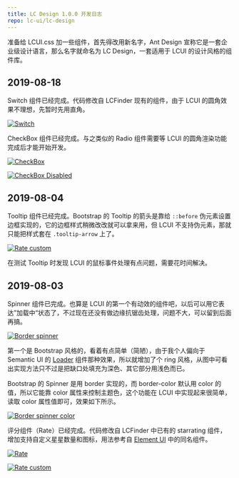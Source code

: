 ```yaml
---
title: LC Design 1.0.0 开发日志
repo: lc-ui/lc-design
---
```


准备给 LCUI.css 加一些组件，首先得改用新名字，Ant Design 宣称它是一套企业级设计语言，那么名字就命名为 LC Design，一套适用于 LCUI 的设计风格的组件库。

## 2019-08-18

Switch 组件已经完成。代码修改自 LCFinder 现有的组件，由于 LCUI 的圆角效果不理想，先暂时先用直角。

[![Switch](/static/images/devlog/switch.gif "Switch")](/static/images/devlog/Switch.gif)

CheckBox 组件已经完成。与之类似的 Radio 组件需要等 LCUI 的圆角渲染功能完成后才能开始开发。

[![CheckBox](/static/images/devlog/checkbox.gif "CheckBox")](/static/images/devlog/checkbox.gif)

[![CheckBox Disabled](/static/images/devlog/checkbox-disabled.png "CheckBox Disabled")](/static/images/devlog/checkbox-disabled.png)

## 2019-08-04

Tooltip 组件已经完成。Bootstrap 的 Tooltip 的箭头是靠给 `::before` 伪元素设置边框实现的，它的边框样式稍微改改就可以拿来用，但 LCUI 不支持伪元素，那就只能把样式套在 `.tooltip-arrow` 上了。

[![Rate custom](/static/images/devlog/tooltip.gif "Tooltip")](/static/images/devlog/Tooltip.gif)

在测试 Tooltip 时发现 LCUI 的鼠标事件处理有点问题，需要花时间解决。

## 2019-08-03

Spinner 组件已完成。也算是 LCUI 的第一个有动效的组件吧，以后可以用它表达”加载中“状态了，不过现在还没有做边缘抗锯齿处理，问题不大，可以留到后面再搞。

[![Border spinner](/static/images/devlog/border-spinner.gif "Border spinner")](/static/images/devlog/border-spinner.gif)

第一个是 Bootstrap 风格的，看着有点简单（简陋），由于我个人偏向于 Semantic UI 的 [Loader](https://semantic-ui.com/elements/loader.html) 组件那种效果，所以就增加了个 ring 风格，从图中可看出实现方法只不过是把缺口处填充为深色、其它部分用浅色而已。

Bootstrap 的 Spinner 是用 border 实现的，而 border-color 默认用 color 的值，所以它能靠 color 属性来控制主题色，这个功能在 LCUI 中实现起来很简单，读取 color 属性值即可，效果如下所示。

[![Border spinner color](/static/images/devlog/border-spinner-color.gif "Border spinner color")](/static/images/devlog/border-spinner-color.gif)

评分组件（Rate）已经完成。代码修改自 LCFinder 中已有的 starrating 组件，增加支持自定义星星数量和图标，用法参考自 [Element UI](https://element.eleme.cn/#/zh-CN/component/rate) 中的同名组件。

[![Rate](/static/images/devlog/rate-star-basic.gif "Rate")](/static/images/devlog/rate-star-basic.gif)

[![Rate custom](/static/images/devlog/rate-star-character.gif "Rate custom")](/static/images/devlog/rate-star-character.gif)
